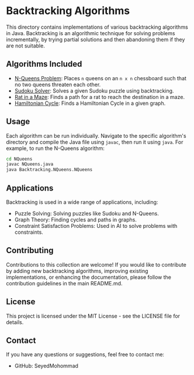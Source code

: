 # Backtracking Algorithms

This directory contains implementations of various backtracking algorithms in Java. Backtracking is an algorithmic technique for solving problems incrementally, by trying partial solutions and then abandoning them if they are not suitable.

## Algorithms Included

- [N-Queens Problem](./NQueens/README.md): Places `n` queens on an `n x n` chessboard such that no two queens threaten each other.
- [Sudoku Solver](./SudokuSolver/README.md): Solves a given Sudoku puzzle using backtracking.
- [Rat in a Maze](./RatInAMaze/README.md): Finds a path for a rat to reach the destination in a maze.
- [Hamiltonian Cycle](./HamiltonianCycle/README.md): Finds a Hamiltonian Cycle in a given graph.

## Usage

Each algorithm can be run individually. Navigate to the specific algorithm's directory and compile the Java file using `javac`, then run it using `java`. For example, to run the N-Queens algorithm:

```bash
cd NQueens
javac NQueens.java
java Backtracking.NQueens.NQueens
```
## Applications

Backtracking is used in a wide range of applications, including:

- Puzzle Solving: Solving puzzles like Sudoku and N-Queens.
- Graph Theory: Finding cycles and paths in graphs.
- Constraint Satisfaction Problems: Used in AI to solve problems with constraints.

## Contributing

Contributions to this collection are welcome! If you would like to contribute by adding new backtracking algorithms, improving existing implementations, or enhancing the documentation, please follow the contribution guidelines in the main README.md.
## License

This project is licensed under the MIT License - see the LICENSE file for details.
## Contact

If you have any questions or suggestions, feel free to contact me:

- GitHub: SeyedMohommad